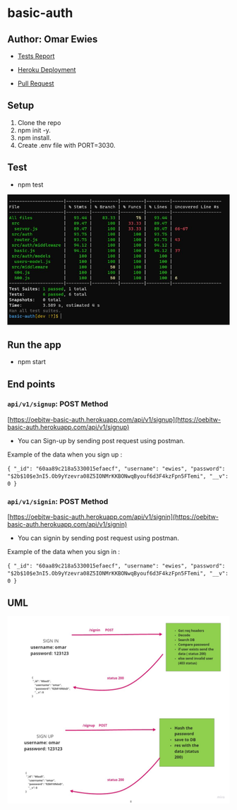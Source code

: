 # basic-auth

## Author: Omar Ewies
* [Tests Report](https://github.com/oebitw/basic-auth/actions)

* [Heroku Deployment](https://oebitw-basic-auth.herokuapp.com/)

* [Pull Request](https://github.com/oebitw/basic-auth/pull/1)

## Setup

1) Clone the repo
2) npm init -y.
3) npm install.
4) Create .env file with PORT=3030.

## Test
* npm test

![](img/test-auth.JPG)


## Run the app
* npm start

## End points

### `api/v1/signup`: POST Method

[https://oebitw-basic-auth.herokuapp.com/api/v1/signup](https://oebitw-basic-auth.herokuapp.com/api/v1/signup)

* You can Sign-up by sending post request using postman.

Example of the data when you sign up :

`
{
    "_id": "60aa89c218a5330015efaecf",
    "username": "ewies",
    "password": "$2b$10$e3nI5.Ob9yYzevra08Z5IONMrKKBONwqByouf6d3F4kzFpn5FTemi",
    "__v": 0
}
`





### `api/v1/signin`:  POST Method

[https://oebitw-basic-auth.herokuapp.com/api/v1/signin](https://oebitw-basic-auth.herokuapp.com/api/v1/signin)


* You can signin by sending post request using postman.

Example of the data when you sign in :

`
{
    "_id": "60aa89c218a5330015efaecf",
    "username": "ewies",
    "password": "$2b$10$e3nI5.Ob9yYzevra08Z5IONMrKKBONwqByouf6d3F4kzFpn5FTemi",
    "__v": 0
}
`


## UML

![](./img/uml.jpg)
